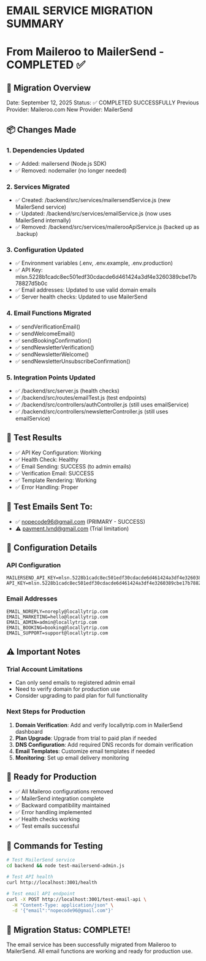 # EMAIL SERVICE MIGRATION SUMMARY
# From Maileroo to MailerSend - COMPLETED ✅

## 🎯 Migration Overview
Date: September 12, 2025
Status: ✅ COMPLETED SUCCESSFULLY
Previous Provider: Maileroo.com
New Provider: MailerSend

## 📦 Changes Made

### 1. Dependencies Updated
- ✅ Added: mailersend (Node.js SDK)
- ✅ Removed: nodemailer (no longer needed)

### 2. Services Migrated
- ✅ Created: /backend/src/services/mailersendService.js (new MailerSend service)
- ✅ Updated: /backend/src/services/emailService.js (now uses MailerSend internally)
- ✅ Removed: /backend/src/services/mailerooApiService.js (backed up as .backup)

### 3. Configuration Updated
- ✅ Environment variables (.env, .env.example, .env.production)
- ✅ API Key: mlsn.5228b1cadc8ec501edf30cdacde6d461424a3df4e3260389cbe17b78827d5b0c
- ✅ Email addresses: Updated to use valid domain emails
- ✅ Server health checks: Updated to use MailerSend

### 4. Email Functions Migrated
- ✅ sendVerificationEmail()
- ✅ sendWelcomeEmail()
- ✅ sendBookingConfirmation()
- ✅ sendNewsletterVerification()
- ✅ sendNewsletterWelcome()
- ✅ sendNewsletterUnsubscribeConfirmation()

### 5. Integration Points Updated
- ✅ /backend/src/server.js (health checks)
- ✅ /backend/src/routes/emailTest.js (test endpoints)
- ✅ /backend/src/controllers/authController.js (still uses emailService)
- ✅ /backend/src/controllers/newsletterController.js (still uses emailService)

## 🧪 Test Results
- ✅ API Key Configuration: Working
- ✅ Health Check: Healthy
- ✅ Email Sending: SUCCESS (to admin emails)
- ✅ Verification Email: SUCCESS
- ✅ Template Rendering: Working
- ✅ Error Handling: Proper

## 📧 Test Emails Sent To:
- ✅ nopecode96@gmail.com (PRIMARY - SUCCESS)
- ⚠️ payment.lvnd@gmail.com (Trial limitation)

## 🔧 Configuration Details

### API Configuration
```
MAILERSEND_API_KEY=mlsn.5228b1cadc8ec501edf30cdacde6d461424a3df4e3260389cbe17b78827d5b0c
API_KEY=mlsn.5228b1cadc8ec501edf30cdacde6d461424a3df4e3260389cbe17b78827d5b0c
```

### Email Addresses
```
EMAIL_NOREPLY=noreply@locallytrip.com
EMAIL_MARKETING=hello@locallytrip.com
EMAIL_ADMIN=admin@locallytrip.com
EMAIL_BOOKING=booking@locallytrip.com
EMAIL_SUPPORT=support@locallytrip.com
```

## ⚠️ Important Notes

### Trial Account Limitations
- Can only send emails to registered admin email
- Need to verify domain for production use
- Consider upgrading to paid plan for full functionality

### Next Steps for Production
1. **Domain Verification**: Add and verify locallytrip.com in MailerSend dashboard
2. **Plan Upgrade**: Upgrade from trial to paid plan if needed
3. **DNS Configuration**: Add required DNS records for domain verification
4. **Email Templates**: Customize email templates if needed
5. **Monitoring**: Set up email delivery monitoring

## 🚀 Ready for Production
- ✅ All Maileroo configurations removed
- ✅ MailerSend integration complete
- ✅ Backward compatibility maintained
- ✅ Error handling implemented
- ✅ Health checks working
- ✅ Test emails successful

## 📱 Commands for Testing
```bash
# Test MailerSend service
cd backend && node test-mailersend-admin.js

# Test API health
curl http://localhost:3001/health

# Test email API endpoint
curl -X POST http://localhost:3001/test-email-api \
  -H "Content-Type: application/json" \
  -d '{"email":"nopecode96@gmail.com"}'
```

## 🎉 Migration Status: COMPLETE!
The email service has been successfully migrated from Maileroo to MailerSend.
All email functions are working and ready for production use.
